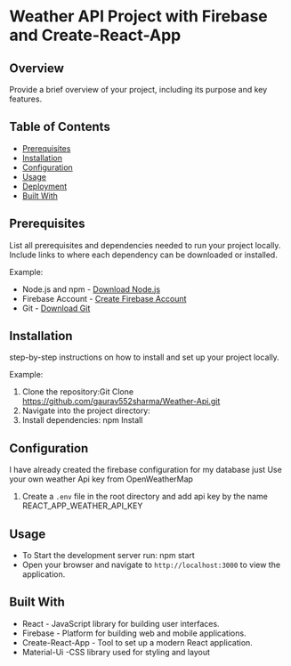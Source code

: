 # Weather API Project with Firebase and Create-React-App

## Overview
Provide a brief overview of your project, including its purpose and key features.

## Table of Contents
- [Prerequisites](#prerequisites)
- [Installation](#installation)
- [Configuration](#configuration)
- [Usage](#usage)
- [Deployment](#deployment)
- [Built With](#built-with)


## Prerequisites
List all prerequisites and dependencies needed to run your project locally. Include links to where each dependency can be downloaded or installed.

Example:
- Node.js and npm - [Download Node.js](https://nodejs.org/)
- Firebase Account - [Create Firebase Account](https://firebase.google.com/)
- Git - [Download Git](https://git-scm.com/)

## Installation
step-by-step instructions on how to install and set up your project locally.

Example:
1. Clone the repository:Git Clone https://github.com/gaurav552sharma/Weather-Api.git
2. Navigate into the project directory:
3. Install dependencies: npm Install 


## Configuration
I have already created the firebase configuration for my database just Use your own weather Api key from OpenWeatherMap

1. Create a `.env` file in the root directory and add api key by the name REACT_APP_WEATHER_API_KEY


## Usage

- To Start the development server run: npm start
- Open your browser and navigate to `http://localhost:3000` to view the application.


## Built With
- React - JavaScript library for building user interfaces.
- Firebase - Platform for building web and mobile applications.
- Create-React-App - Tool to set up a modern React application.
- Material-Ui -CSS library used for styling and layout
